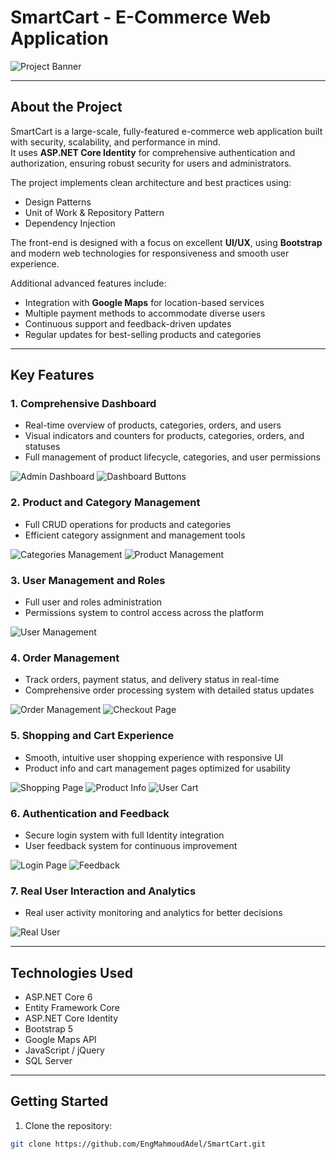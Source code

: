 # SmartCart - E-Commerce Web Application

![Project Banner](./SmartCart/ScreenShoots/AdminDashBoard.png)

---

## About the Project

SmartCart is a large-scale, fully-featured e-commerce web application built with security, scalability, and performance in mind.  
It uses **ASP.NET Core Identity** for comprehensive authentication and authorization, ensuring robust security for users and administrators.

The project implements clean architecture and best practices using:

- Design Patterns
- Unit of Work & Repository Pattern
- Dependency Injection

The front-end is designed with a focus on excellent **UI/UX**, using **Bootstrap** and modern web technologies for responsiveness and smooth user experience.

Additional advanced features include:

- Integration with **Google Maps** for location-based services
- Multiple payment methods to accommodate diverse users
- Continuous support and feedback-driven updates
- Regular updates for best-selling products and categories

---

## Key Features

### 1. Comprehensive Dashboard
- Real-time overview of products, categories, orders, and users
- Visual indicators and counters for products, categories, orders, and statuses
- Full management of product lifecycle, categories, and user permissions

![Admin Dashboard](./SmartCart/ScreenShoots/AdminDashBoard.png)
![Dashboard Buttons](./SmartCart/ScreenShoots/AdminWithDashboardButton.png)

### 2. Product and Category Management
- Full CRUD operations for products and categories
- Efficient category assignment and management tools

![Categories Management](./SmartCart/ScreenShoots/CategoriesForAdmin.png)
![Product Management](./SmartCart/ScreenShoots/product_for_admin.png)

### 3. User Management and Roles
- Full user and roles administration
- Permissions system to control access across the platform

![User Management](./SmartCart/ScreenShoots/SystemUsersForAdmin.png)

### 4. Order Management
- Track orders, payment status, and delivery status in real-time
- Comprehensive order processing system with detailed status updates

![Order Management](./SmartCart/ScreenShoots/orderMannagementsForAdmin.png)
![Checkout Page](./SmartCart/ScreenShoots/CheckOut.png)

### 5. Shopping and Cart Experience
- Smooth, intuitive user shopping experience with responsive UI
- Product info and cart management pages optimized for usability

![Shopping Page](./SmartCart/ScreenShoots/ShoppingPageForUser.png)
![Product Info](./SmartCart/ScreenShoots/ProductInfoForUser.png)
![User Cart](./SmartCart/ScreenShoots/UserCart.png)

### 6. Authentication and Feedback
- Secure login system with full Identity integration
- User feedback system for continuous improvement

![Login Page](./SmartCart/ScreenShoots/LogIn.png)
![Feedback](./SmartCart/ScreenShoots/FeedBackFromUsers.png)

### 7. Real User Interaction and Analytics
- Real user activity monitoring and analytics for better decisions

![Real User](./SmartCart/ScreenShoots/RealUser.png)

---

## Technologies Used

- ASP.NET Core 6
- Entity Framework Core
- ASP.NET Core Identity
- Bootstrap 5
- Google Maps API
- JavaScript / jQuery
- SQL Server

---

## Getting Started

1. Clone the repository:

```bash
git clone https://github.com/EngMahmoudAdel/SmartCart.git
